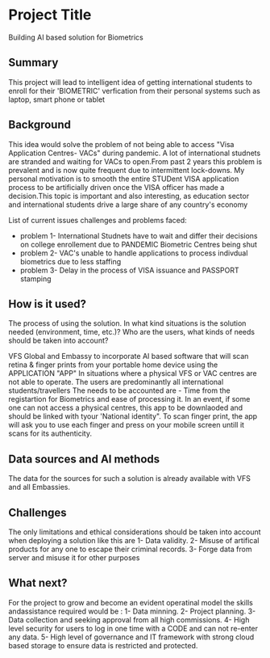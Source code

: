 

# Project Title

Building AI based solution for Biometrics

## Summary

This project will lead to intelligent idea of getting international students to enroll for their 'BIOMETRIC' verfication from their personal systems such as laptop, smart phone or  tablet


## Background

This idea would solve the problem of not being able to access "Visa Application Centres- VACs" during pandemic. A lot of international studnets are stranded and waiting for VACs to open.From past 2 years this problem is prevalent and is now quite frequent due to intermittent lock-downs. My personal motivation is to smooth the entire STUDent VISA application process to be artificially driven once the VISA officer has made a decision.This topic is important and also interesting, as education sector and international students drive a large share of any country's economy

List of current issues challenges and problems faced:
* problem 1- International Studnets have to wait and differ their decisions on college enrollement due to PANDEMIC Biometric Centres being shut 
* problem 2- VAC's unable to handle applications to process indivdual biometrics due to less staffing
* problem 3- Delay in the process of VISA issuance and PASSPORT stamping


## How is it used?

The process of using the solution. In what kind situations is the solution needed (environment, time, etc.)? Who are the users, what kinds of needs should be taken into account?

VFS Global and Embassy to incorporate AI based software that will scan retina & finger prints from your portable home device using the APPLICATION "APP"
In situations where a physical VFS or VAC centres are not able to operate.
The users are predominantly all international students/travellers
The needs to be accounted are - Time from the registartion for Biometrics and ease of processing it.
In an event, if some one can not access a physical centres, this app to be downlaoded and should be linked with tyour 'National identity".
To scan finger print, the app will ask you to use each finger and press on your mobile screen untill it scans for its authenticity.

## Data sources and AI methods
The data for the sources for such a solution is already available with VFS and all Embassies.
## Challenges

The only limitations and ethical considerations should be taken into account when deploying a solution like this are 
1- Data validity.
2- Misuse of artifical products for any one to escape their criminal records.
3- Forge data from server and misuse it for other purposes

## What next?

For the project to grow and become an evident operatinal model the skills andassistance required would be :
1- Data minning.
2- Project planning.
3- Data collection and seeking approval from all high commissions.
4- High level security for users to log in one time with a CODE and can not re-enter any data.
5- High level of governance and IT framework with strong cloud based storage to ensure data is restricted and protected.



